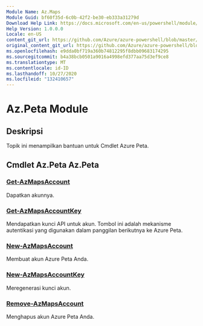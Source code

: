 ```yaml
---
Module Name: Az.Maps
Module Guid: bf60f35d-6c0b-42f2-be30-eb333a31279d
Download Help Link: https://docs.microsoft.com/en-us/powershell/module/az.maps
Help Version: 1.0.0.0
Locale: en-US
content_git_url: https://github.com/Azure/azure-powershell/blob/master/src/Maps/Maps/help/Az.Maps.md
original_content_git_url: https://github.com/Azure/azure-powershell/blob/master/src/Maps/Maps/help/Az.Maps.md
ms.openlocfilehash: e9dda0bf719a360b74812295f8dbb09683174295
ms.sourcegitcommit: b4a38bcb0501a9016a4998efd377aa75d3ef9ce8
ms.translationtype: MT
ms.contentlocale: id-ID
ms.lasthandoff: 10/27/2020
ms.locfileid: "132410657"
---
```

# Az.Peta Module
## Deskripsi
Topik ini menampilkan bantuan untuk Cmdlet Azure Peta.

## Cmdlet Az.Peta Az.Peta
### [Get-AzMapsAccount](Get-AzMapsAccount.md)
Dapatkan akunnya.

### [Get-AzMapsAccountKey](Get-AzMapsAccountKey.md)
Mendapatkan kunci API untuk akun.
Tombol ini adalah mekanisme autentikasi yang digunakan dalam panggilan berikutnya ke Azure Peta.

### [New-AzMapsAccount](New-AzMapsAccount.md)
Membuat akun Azure Peta Anda.

### [New-AzMapsAccountKey](New-AzMapsAccountKey.md)
Meregenerasi kunci akun.

### [Remove-AzMapsAccount](Remove-AzMapsAccount.md)
Menghapus akun Azure Peta Anda.


